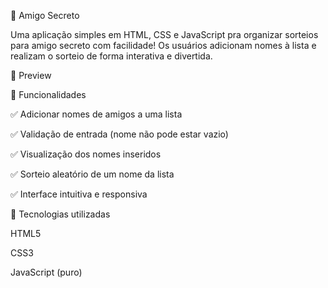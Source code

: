 🎁 Amigo Secreto

Uma aplicação simples em HTML, CSS e JavaScript pra organizar sorteios para amigo secreto com facilidade! Os usuários adicionam nomes à lista e realizam o sorteio de forma interativa e divertida.

📸 Preview

🚀 Funcionalidades


✅ Adicionar nomes de amigos a uma lista

✅ Validação de entrada (nome não pode estar vazio)

✅ Visualização dos nomes inseridos

✅ Sorteio aleatório de um nome da lista

✅ Interface intuitiva e responsiva

🧠 Tecnologias utilizadas

HTML5

CSS3

JavaScript (puro)
